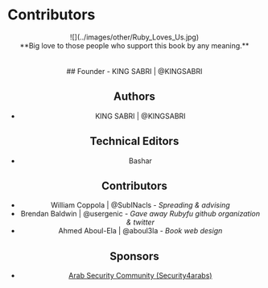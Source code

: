 # Contributors


<center>![](../images/other/Ruby_Loves_Us.jpg)


<center>**Big love to those people who support this book by any meaning.**
<br><br><br>
## Founder
- KING SABRI | @KINGSABRI

## Authors 
- KING SABRI | @KINGSABRI

## Technical Editors
- Bashar

## Contributors
- William Coppola | @SubINacls - *Spreading & advising*
- Brendan Baldwin | @usergenic - *Gave away Rubyfu github organization & twitter*
- Ahmed Aboul-Ela | @aboul3la - *Book web design*

## Sponsors
- [Arab Security Community (Security4arabs)][1]


<br><br><br>
---
[1]: http://www.security4arabs.com/

